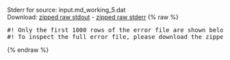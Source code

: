 Stderr for source:  input.md_working_5.dat   
Download: [zipped raw stdout](input.md_working_5.dat.plumed_master.stdout.txt.zip) - [zipped raw stderr](input.md_working_5.dat.plumed_master.stderr.txt.zip) 
{% raw %}
<pre>
#! Only the first 1000 rows of the error file are shown below
#! To inspect the full error file, please download the zipped raw stderr file above
</pre>
{% endraw %}
